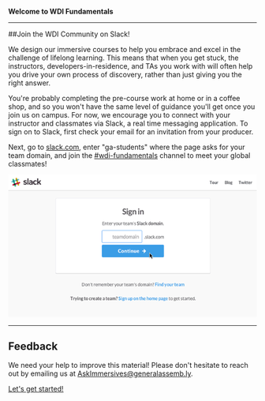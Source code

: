 **Welcome to WDI Fundamentals**

---

##Join the WDI Community on Slack!

We design our immersive courses to help you embrace and excel in the challenge of lifelong learning. This means that when you get stuck, the instructors, developers-in-residence, and TAs you work with will often help you drive your own process of discovery, rather than just giving you the right answer.

You're probably completing the pre-course work at home or in a coffee shop, and so you won't have the same level of guidance you'll get once you join us on campus. For now, we encourage you to connect with your instructor and classmates via Slack, a real time messaging application. To sign on to Slack, first check your email for an invitation from your producer.

Next, go to [slack.com](https://slack.com/signin), enter "ga-students" where the page asks for your team domain, and join the [#wdi-fundamentals](https://ga-students.slack.com/messages/wdi-fundamentals/) channel to meet your global classmates!

![Step-by-step Slack Tutorial](../assets/chapter0/slack_tutorial.gif)


---


## Feedback

We need your help to improve this material!  Please don't hesitate to reach out by emailing us at [AskImmersives@generalassemb.ly](AskImmersives@generalassemb.ly).


[Let's get started!](../01_chapter/README.md)